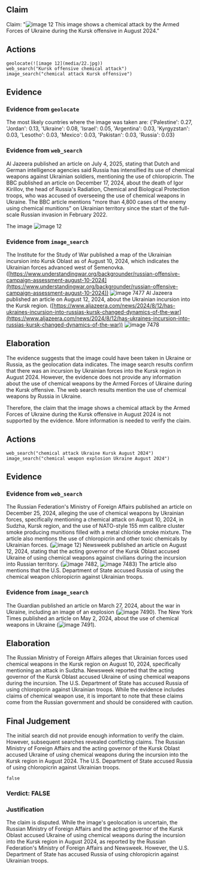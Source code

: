 ## Claim
Claim: "![image 12](media/22.jpg) This image shows a chemical attack by the Armed Forces of Ukraine during the Kursk offensive in August 2024."

## Actions
```
geolocate(![image 12](media/22.jpg))
web_search("Kursk offensive chemical attack")
image_search("chemical attack Kursk offensive")
```

## Evidence
### Evidence from `geolocate`
The most likely countries where the image was taken are: {'Palestine': 0.27, 'Jordan': 0.13, 'Ukraine': 0.08, 'Israel': 0.05, 'Argentina': 0.03, 'Kyrgyzstan': 0.03, 'Lesotho': 0.03, 'Mexico': 0.03, 'Pakistan': 0.03, 'Russia': 0.03}

### Evidence from `web_search`
Al Jazeera published an article on July 4, 2025, stating that Dutch and German intelligence agencies said Russia has intensified its use of chemical weapons against Ukrainian soldiers, mentioning the use of chloropicrin. The BBC published an article on December 17, 2024, about the death of Igor Kirillov, the head of Russia's Radiation, Chemical and Biological Protection troops, who was accused of overseeing the use of chemical weapons in Ukraine. The BBC article mentions "more than 4,800 cases of the enemy using chemical munitions" on Ukrainian territory since the start of the full-scale Russian invasion in February 2022.

The image ![image 12](media/22.jpg)

### Evidence from `image_search`
The Institute for the Study of War published a map of the Ukrainian incursion into Kursk Oblast as of August 10, 2024, which indicates the Ukrainian forces advanced west of Semenovka. ([https://www.understandingwar.org/backgrounder/russian-offensive-campaign-assessment-august-10-2024](https://www.understandingwar.org/backgrounder/russian-offensive-campaign-assessment-august-10-2024)) ![image 7477](media/2025-08-30_07-46-1756539978-540749.jpg) Al Jazeera published an article on August 12, 2024, about the Ukrainian incursion into the Kursk region. ([https://www.aljazeera.com/news/2024/8/12/has-ukraines-incursion-into-russias-kursk-changed-dynamics-of-the-war](https://www.aljazeera.com/news/2024/8/12/has-ukraines-incursion-into-russias-kursk-changed-dynamics-of-the-war)) ![image 7478](media/2025-08-30_07-46-1756539979-110036.jpg)


## Elaboration
The evidence suggests that the image could have been taken in Ukraine or Russia, as the geolocation data indicates. The image search results confirm that there was an incursion by Ukrainian forces into the Kursk region in August 2024. However, the evidence does not provide any information about the use of chemical weapons by the Armed Forces of Ukraine during the Kursk offensive. The web search results mention the use of chemical weapons by Russia in Ukraine.

Therefore, the claim that the image shows a chemical attack by the Armed Forces of Ukraine during the Kursk offensive in August 2024 is not supported by the evidence. More information is needed to verify the claim.


## Actions
```
web_search("chemical attack Ukraine Kursk August 2024")
image_search("chemical weapon explosion Ukraine August 2024")
```

## Evidence
### Evidence from `web_search`
The Russian Federation's Ministry of Foreign Affairs published an article on December 25, 2024, alleging the use of chemical weapons by Ukrainian forces, specifically mentioning a chemical attack on August 10, 2024, in Sudzha, Kursk region, and the use of NATO-style 155 mm calibre cluster smoke producing munitions filled with a metal chloride smoke mixture. The article also mentions the use of chloropicrin and other toxic chemicals by Ukrainian forces. (![image 12](media/22.jpg)) Newsweek published an article on August 12, 2024, stating that the acting governor of the Kursk Oblast accused Ukraine of using chemical weapons against civilians during the incursion into Russian territory. (![image 7482](media/2025-08-30_07-46-1756540003-863946.jpg), ![image 7483](media/2025-08-30_07-46-1756540005-071326.jpg)) The article also mentions that the U.S. Department of State accused Russia of using the chemical weapon chloropicrin against Ukrainian troops.


### Evidence from `image_search`
The Guardian published an article on March 27, 2024, about the war in Ukraine, including an image of an explosion (![image 7490](media/2025-08-30_07-46-1756540017-203770.jpg)). The New York Times published an article on May 2, 2024, about the use of chemical weapons in Ukraine (![image 7491](media/2025-08-30_07-46-1756540017-538849.jpg)).


## Elaboration
The Russian Ministry of Foreign Affairs alleges that Ukrainian forces used chemical weapons in the Kursk region on August 10, 2024, specifically mentioning an attack in Sudzha. Newsweek reported that the acting governor of the Kursk Oblast accused Ukraine of using chemical weapons during the incursion. The U.S. Department of State has accused Russia of using chloropicrin against Ukrainian troops. While the evidence includes claims of chemical weapon use, it is important to note that these claims come from the Russian government and should be considered with caution.


## Final Judgement
The initial search did not provide enough information to verify the claim. However, subsequent searches revealed conflicting claims. The Russian Ministry of Foreign Affairs and the acting governor of the Kursk Oblast accused Ukraine of using chemical weapons during the incursion into the Kursk region in August 2024. The U.S. Department of State accused Russia of using chloropicrin against Ukrainian troops.

`false`

### Verdict: FALSE

### Justification
The claim is disputed. While the image's geolocation is uncertain, the Russian Ministry of Foreign Affairs and the acting governor of the Kursk Oblast accused Ukraine of using chemical weapons during the incursion into the Kursk region in August 2024, as reported by the Russian Federation's Ministry of Foreign Affairs and Newsweek. However, the U.S. Department of State has accused Russia of using chloropicrin against Ukrainian troops.
